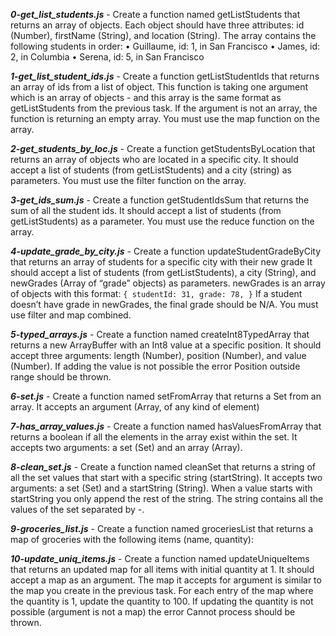 _**0-get_list_students.js**_ - Create a function named getListStudents that returns an array of objects.
Each object should have three attributes: id (Number), firstName (String), and location (String).
The array contains the following students in order:
    • Guillaume, id: 1, in San Francisco
    • James, id: 2, in Columbia
    • Serena, id: 5, in San Francisco

_**1-get_list_student_ids.js**_ - Create a function getListStudentIds that returns an array of ids from a list of object.
This function is taking one argument which is an array of objects - and this array is the same format as getListStudents from the previous task.
If the argument is not an array, the function is returning an empty array.
You must use the map function on the array.

_**2-get_students_by_loc.js**_ - Create a function getStudentsByLocation that returns an array of objects who are located in a specific city.
It should accept a list of students (from getListStudents) and a city (string) as parameters.
You must use the filter function on the array.

**_3-get_ids_sum.js_**  - Create a function getStudentIdsSum that returns the sum of all the student ids.
It should accept a list of students (from getListStudents) as a parameter.
You must use the reduce function on the array.

**_4-update_grade_by_city.js_** - Create a function updateStudentGradeByCity that returns an array of students for a specific city with their new grade
It should accept a list of students (from getListStudents), a city (String), and newGrades (Array of “grade” objects) as parameters.
newGrades is an array of objects with this format:
`{
studentId: 31,
grade: 78,
}`
If a student doesn’t have grade in newGrades, the final grade should be N/A.
You must use filter and map combined.

**_5-typed_arrays.js_** - Create a function named createInt8TypedArray that returns a new ArrayBuffer with an Int8 value at a specific position.
It should accept three arguments: length (Number), position (Number), and value (Number).
If adding the value is not possible the error Position outside range should be thrown.


**_6-set.js_** - Create a function named setFromArray that returns a Set from an array.
It accepts an argument (Array, of any kind of element)

**_7-has_array_values.js_** - Create a function named hasValuesFromArray that returns a boolean if all the elements in the array exist within the set.
It accepts two arguments: a set (Set) and an array (Array).

**_8-clean_set.js_** - Create a function named cleanSet that returns a string of all the set values that start with a specific string (startString).
It accepts two arguments: a set (Set) and a startString (String).
When a value starts with startString you only append the rest of the string. The string contains all the values of the set separated by -.

**_9-groceries_list.js_** - Create a function named groceriesList that returns a map of groceries with the following items (name, quantity):

****_10-update_uniq_items.js_**** - Create a function named updateUniqueItems that returns an updated map for all items with initial quantity at 1.
It should accept a map as an argument. The map it accepts for argument is similar to the map you create in the previous task.
For each entry of the map where the quantity is 1, update the quantity to 100. If updating the quantity is not possible (argument is not a map) the error Cannot process should be thrown.